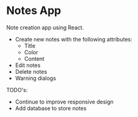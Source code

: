 # Notes App

Note creation app using React.  

* Create new notes with the following attributes:
  * Title
  * Color
  * Content
* Edit notes
* Delete notes
* Warning dialogs

TODO's:

* Continue to improve responsive design
* Add database to store notes